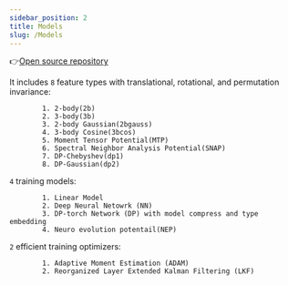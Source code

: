 ```yaml
---
sidebar_position: 2
title: Models
slug: /Models
---
```

👉[Open source repository](https://github.com/LonxunQuantum/PWMLFF)

It includes `8` feature types with translational, rotational, and permutation invariance:
```
        1. 2-body(2b)
        2. 3-body(3b)
        3. 2-body Gaussian(2bgauss)
        4. 3-body Cosine(3bcos)
        5. Moment Tensor Potential(MTP)
        6. Spectral Neighbor Analysis Potential(SNAP)
        7. DP-Chebyshev(dp1)
        8. DP-Gaussian(dp2)
```

`4` training models:
```
        1. Linear Model
        2. Deep Neural Netowrk (NN)
        3. DP-torch Network (DP) with model compress and type embedding
        4. Neuro evolution potentail(NEP)
```
`2` efficient training optimizers:
```
        1. Adaptive Moment Estimation (ADAM)
        2. Reorganized Layer Extended Kalman Filtering (LKF)
```
